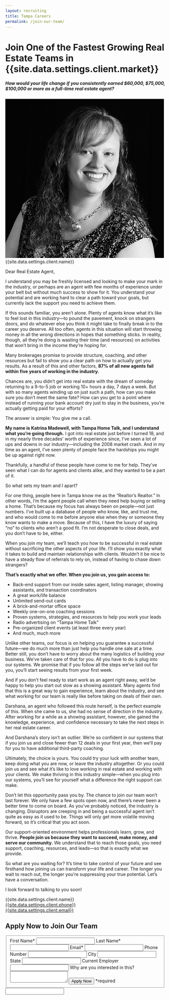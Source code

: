 ```yaml
---
layout: recruiting
title: Tampa Careers
permalink: /join-our-team/
---
```


<div class="recruiting-page">
<h1 class="join-us">Join One of the Fastest Growing Real Estate Teams in {{site.data.settings.client.market}}</h1>
<h5 class="join-us-subtitle">How would your life change if you consistently earned $60,000, $75,000, $100,000 or more as a full-time real estate agent?</h5>
<div class="recruiting-photo">
<span class="client-image-container">
<img src="/img/headshot.jpg" alt="{{site.data.settings.client.name}}" class="client-image"/>
</span>
<figcaption class="caption">{{site.data.settings.client.name}}</figcaption>
</div>


<p>Dear Real Estate Agent,</p>

<p>I understand you may be freshly licensed and looking to make your mark in the industry, or perhaps are an agent with few months of experience under your belt but without much success to show for it. You understand your potential and are working hard to clear a path toward your goals, but currently lack the support you need to achieve them.</p>

<p>If this sounds familiar, you aren’t alone. Plenty of agents know what it’s like to feel lost in this industry—to pound the pavement, knock on strangers doors, and do whatever else you think it might take to finally break in to the career you deserve. All too often, agents in this situation will start throwing money in all the wrong directions in hopes that something sticks. In reality, though, all they’re doing is wasting their time (and resources) on activities that won’t bring in the income they’re hoping for.</p>

<p>Many brokerages promise to provide structure, coaching, and other resources but fail to show you a clear path on how to actually get you results. As a result of this and other factors, <strong>87% of all new agents fail within five years of working in the industry.</strong></p>

<p>Chances are, you didn’t get into real estate with the dream of someday returning to a 9-to-5 job or working 10+ hours a day, 7 days a week. But with so many agents winding up on just such a path, how can you make sure you don’t meet the same fate? How can you get to a point where instead of running your bank account dry just to stay in the business, you’re actually getting paid for your efforts?</p>

<p>The answer is simple: You give me a call.</p>

<p><strong>My name is Katrina Madewell, with Tampa Home Talk, and I understand what you’re going through.</strong> I got into real estate just before I turned 18, and in my nearly three decades’ worth of experience since, I’ve seen a lot of ups and downs in our industry—including the 2008 market crash. And in my time as an agent, I’ve seen plenty of people face the hardships you might be up against right now.</p>

<p>Thankfully, a handful of these people have come to me for help. They’ve seen what I can do for agents and clients alike, and they wanted to be a part of it.</p>

<p>So what sets my team and I apart?</p>

<p>For one thing, people here in Tampa know me as the “Realtor’s Realtor.” In other words, I’m the agent people call when they need help buying or selling a home. That’s because my focus has always been on people—not just numbers. I’ve built up a database of people who know, like, and trust me, and who would come to me before anyone else when they or someone they know wants to make a move. Because of this, I have the luxury of saying “no” to clients who aren’t a good fit. I’m not desperate to close deals, and you don’t have to be, either.</p>

<p>When you join my team, we’ll teach you how to be successful in real estate without sacrificing the other aspects of your life. I’ll show you exactly what it takes to build and maintain relationships with clients. Wouldn’t it be nice to have a steady flow of referrals to rely on, instead of having to chase down strangers?</p>

<p><strong>That’s exactly what we offer. When you join us, you gain access to:</strong>
<ul class="indent">
<li>Back-end support from our inside sales agent, listing manager, showing assistants, and transaction coordinators</li>
<li>A great work/life balance</li>
<li>Unlimited send-out cards</li>
<li>A brick-and-mortar office space</li>
<li>Weekly one-on-one coaching sessions</li>
<li>Proven systems, strategies, and resources to help you work your leads</li>
<li>Radio advertising on “Tampa Home Talk”</li>
<li>Pre-organized client events (at least three every year)</li>
<li>And much, much more</li>
</ul></p>

<p>Unlike other teams, our focus is on helping you guarantee a successful future—we do much more than just help you handle one sale at a time. Better still, you don’t have to worry about the many logistics of building your business. We’ve taken care of that for you. All you have to do is plug into our systems. We promise that if you follow all the steps we’ve laid out for you, you’ll start seeing results from your first week.</p>

<p>And if you don’t feel ready to start work as an agent right away, we’d be happy to help you start out slow as a showing assistant. Many agents find that this is a great way to gain experience, learn about the industry, and see what working for our team is really like before taking on deals of their own.</p>

<p>Darshana, an agent who followed this route herself, is the perfect example of this. When she came to us, she had no sense of direction in the industry. After working for a while as a showing assistant, however, she gained the knowledge, experience, and confidence necessary to take the next steps in her real estate career.</p>

<p>And Darshana’s story isn’t an outlier. We’re so confident in our systems that if you join us and close fewer than 12 deals in your first year, then we’ll pay for you to have additional third-party coaching.</p>

<p>Ultimately, the choice is yours. You could try your luck with another team, keep doing what you are now, or leave the industry altogether. Or you could join us and see what it’s like to love working in real estate and working with your clients. We make thriving in this industry simple—when you plug into our systems, you’ll see for yourself what a difference the right support can make.</p>

<p>Don’t let this opportunity pass you by. The chance to join our team won’t last forever. We only have a few spots open now, and there’s never been a better time to come on board. As you’ve probably noticed, the industry is changing. Disruptors are creeping in and being a successful agent isn’t quite as easy as it used to be. Things will only get more volatile moving forward, so it’s critical that you act soon.</p>

<p>Our support-oriented environment helps professionals learn, grow, and thrive. <strong>People join us because they want to succeed, make money, and serve our community.</strong> We understand that to reach those goals, you need support, coaching, resources, and leads—so that is exactly what we provide.</p>

<p>So what are you waiting for? It’s time to take control of your future and see firsthand how joining us can transform your life and career. The longer you wait to reach out, the longer you’re suppressing your true potential. Let’s have a conversation.</p>

<p>I look forward to talking to you soon!</p>

<p>{{site.data.settings.client.name}}<br>
<a href="tel:1-{{site.data.settings.client.phone}}">{{site.data.settings.client.phone}}</a><br>
<a href="mailto:{{site.data.settings.client.email}}">{{site.data.settings.client.email}}</a>
</p>


<h2 class="recruiting">Apply Now to Join Our Team</h2>

<form method="post" class="home-value cta-forms" action="https://formspree.io/{{site.data.settings.client.email}}" onsubmit="return setReturn()">
					<fieldset><label for="firstname">First Name*</label> <input type="text" required="" name="firstname" /> <label for="lastname">Last Name*</label> <input type="text" required="" name="lastname" /> <label for="email">Email*</label> <input type="text" name="name" /> <label for="phone">Phone Number </label> <input type="tel" name="phone" />
						<!--base32-c9gq6t9k68pkcd3jcwpp4rbkcmtk4-base32--><label for="city">City </label> <input type="text" name="city" /> <label for="state">State </label> <input type="text" name="state" /> <label for="employer">Current Employer </label> <input type="text" name="employer" /> <label for="message">Why are you interested in this? </label><textarea name="employer"></textarea>
						<!--base32-c9gq6t9k68pk8cbme5gq4uv4cguqachj70r2urk1edjk6cg-base32--><input class="submit light-light" type="submit" value="Apply Now" name="submitrecruitingForm" /> <span class="asterisk">*required</span></fieldset>
					<!--base32-c9gq6t9k68pk8c9he1t7cxkecdkpedhpe9h6at3me5r7ee1kddhpwx9q71up4tb3f1u6mc3mdcwp6vkg6rw3gc1dc9gq6t9k68-base32-->
					<div class="hidden"><input type="hidden" value="{{site.data.settings.client.email}}" name="_to" /> <input type="hidden" value="Recruiting Contact Request Message From Your Vyral Careers and Training Video Blog" name="_subject" /> <input type="text" name="_gotcha" /></div>
				</form>
</div>
